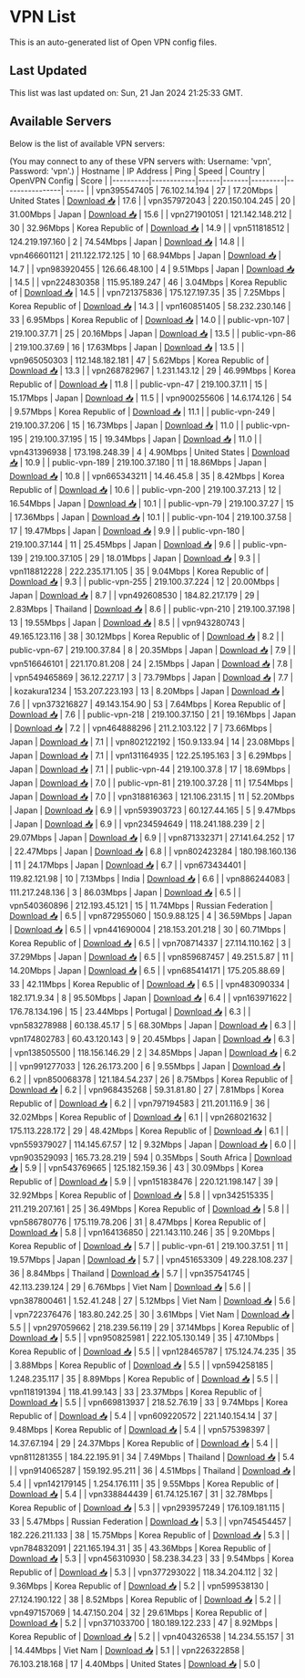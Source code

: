# VPN List

This is an auto-generated list of Open VPN config files.

## Last Updated

This list was last updated on: Sun, 21 Jan 2024 21:25:33 GMT.

## Available Servers

Below is the list of available VPN servers:

(You may connect to any of these VPN servers with: Username: 'vpn', Password: 'vpn'.)
| Hostname | IP Address | Ping | Speed | Country | OpenVPN Config | Score |
|----------|------------|------|-------|---------|----------------| ----- |
| vpn395547405 | 76.102.14.194 | 27 | 17.20Mbps | United States | [Download 📥](./configs/server_0_US.ovpn) | 17.6 |
| vpn357972043 | 220.150.104.245 | 20 | 31.00Mbps | Japan | [Download 📥](./configs/server_1_JP.ovpn) | 15.6 |
| vpn271901051 | 121.142.148.212 | 30 | 32.96Mbps | Korea Republic of | [Download 📥](./configs/server_2_KR.ovpn) | 14.9 |
| vpn511818512 | 124.219.197.160 | 2 | 74.54Mbps | Japan | [Download 📥](./configs/server_3_JP.ovpn) | 14.8 |
| vpn466601121 | 211.122.172.125 | 10 | 68.94Mbps | Japan | [Download 📥](./configs/server_4_JP.ovpn) | 14.7 |
| vpn983920455 | 126.66.48.100 | 4 | 9.51Mbps | Japan | [Download 📥](./configs/server_5_JP.ovpn) | 14.5 |
| vpn224830358 | 115.95.189.247 | 46 | 3.04Mbps | Korea Republic of | [Download 📥](./configs/server_6_KR.ovpn) | 14.5 |
| vpn721375836 | 175.127.197.35 | 35 | 7.25Mbps | Korea Republic of | [Download 📥](./configs/server_7_KR.ovpn) | 14.3 |
| vpn160851405 | 58.232.230.146 | 33 | 6.95Mbps | Korea Republic of | [Download 📥](./configs/server_8_KR.ovpn) | 14.0 |
| public-vpn-107 | 219.100.37.71 | 25 | 20.16Mbps | Japan | [Download 📥](./configs/server_9_JP.ovpn) | 13.5 |
| public-vpn-86 | 219.100.37.69 | 16 | 17.63Mbps | Japan | [Download 📥](./configs/server_10_JP.ovpn) | 13.5 |
| vpn965050303 | 112.148.182.181 | 47 | 5.62Mbps | Korea Republic of | [Download 📥](./configs/server_11_KR.ovpn) | 13.3 |
| vpn268782967 | 1.231.143.12 | 29 | 46.99Mbps | Korea Republic of | [Download 📥](./configs/server_12_KR.ovpn) | 11.8 |
| public-vpn-47 | 219.100.37.11 | 15 | 15.17Mbps | Japan | [Download 📥](./configs/server_13_JP.ovpn) | 11.5 |
| vpn900255606 | 14.6.174.126 | 54 | 9.57Mbps | Korea Republic of | [Download 📥](./configs/server_14_KR.ovpn) | 11.1 |
| public-vpn-249 | 219.100.37.206 | 15 | 16.73Mbps | Japan | [Download 📥](./configs/server_15_JP.ovpn) | 11.0 |
| public-vpn-195 | 219.100.37.195 | 15 | 19.34Mbps | Japan | [Download 📥](./configs/server_16_JP.ovpn) | 11.0 |
| vpn431396938 | 173.198.248.39 | 4 | 4.90Mbps | United States | [Download 📥](./configs/server_17_US.ovpn) | 10.9 |
| public-vpn-189 | 219.100.37.180 | 11 | 18.86Mbps | Japan | [Download 📥](./configs/server_18_JP.ovpn) | 10.8 |
| vpn665343211 | 14.46.45.8 | 35 | 8.42Mbps | Korea Republic of | [Download 📥](./configs/server_19_KR.ovpn) | 10.6 |
| public-vpn-200 | 219.100.37.213 | 12 | 16.54Mbps | Japan | [Download 📥](./configs/server_20_JP.ovpn) | 10.1 |
| public-vpn-79 | 219.100.37.27 | 15 | 17.36Mbps | Japan | [Download 📥](./configs/server_21_JP.ovpn) | 10.1 |
| public-vpn-104 | 219.100.37.58 | 17 | 19.47Mbps | Japan | [Download 📥](./configs/server_22_JP.ovpn) | 9.9 |
| public-vpn-180 | 219.100.37.144 | 11 | 25.45Mbps | Japan | [Download 📥](./configs/server_23_JP.ovpn) | 9.6 |
| public-vpn-139 | 219.100.37.105 | 29 | 18.01Mbps | Japan | [Download 📥](./configs/server_24_JP.ovpn) | 9.3 |
| vpn118812228 | 222.235.171.105 | 35 | 9.04Mbps | Korea Republic of | [Download 📥](./configs/server_25_KR.ovpn) | 9.3 |
| public-vpn-255 | 219.100.37.224 | 12 | 20.00Mbps | Japan | [Download 📥](./configs/server_26_JP.ovpn) | 8.7 |
| vpn492608530 | 184.82.217.179 | 29 | 2.83Mbps | Thailand | [Download 📥](./configs/server_27_TH.ovpn) | 8.6 |
| public-vpn-210 | 219.100.37.198 | 13 | 19.55Mbps | Japan | [Download 📥](./configs/server_28_JP.ovpn) | 8.5 |
| vpn943280743 | 49.165.123.116 | 38 | 30.12Mbps | Korea Republic of | [Download 📥](./configs/server_29_KR.ovpn) | 8.2 |
| public-vpn-67 | 219.100.37.84 | 8 | 20.35Mbps | Japan | [Download 📥](./configs/server_30_JP.ovpn) | 7.9 |
| vpn516646101 | 221.170.81.208 | 24 | 2.15Mbps | Japan | [Download 📥](./configs/server_31_JP.ovpn) | 7.8 |
| vpn549465869 | 36.12.227.17 | 3 | 73.79Mbps | Japan | [Download 📥](./configs/server_32_JP.ovpn) | 7.7 |
| kozakura1234 | 153.207.223.193 | 13 | 8.20Mbps | Japan | [Download 📥](./configs/server_33_JP.ovpn) | 7.6 |
| vpn373216827 | 49.143.154.90 | 53 | 7.64Mbps | Korea Republic of | [Download 📥](./configs/server_34_KR.ovpn) | 7.6 |
| public-vpn-218 | 219.100.37.150 | 21 | 19.16Mbps | Japan | [Download 📥](./configs/server_35_JP.ovpn) | 7.2 |
| vpn464888296 | 211.2.103.122 | 7 | 73.66Mbps | Japan | [Download 📥](./configs/server_36_JP.ovpn) | 7.1 |
| vpn802122192 | 150.9.133.94 | 14 | 23.08Mbps | Japan | [Download 📥](./configs/server_37_JP.ovpn) | 7.1 |
| vpn131164935 | 122.25.195.163 | 3 | 6.29Mbps | Japan | [Download 📥](./configs/server_38_JP.ovpn) | 7.1 |
| public-vpn-44 | 219.100.37.8 | 17 | 18.69Mbps | Japan | [Download 📥](./configs/server_39_JP.ovpn) | 7.0 |
| public-vpn-81 | 219.100.37.28 | 11 | 17.54Mbps | Japan | [Download 📥](./configs/server_40_JP.ovpn) | 7.0 |
| vpn318816363 | 121.106.231.15 | 11 | 52.20Mbps | Japan | [Download 📥](./configs/server_41_JP.ovpn) | 6.9 |
| vpn593903723 | 60.127.44.165 | 5 | 9.47Mbps | Japan | [Download 📥](./configs/server_42_JP.ovpn) | 6.9 |
| vpn234594649 | 118.241.188.239 | 2 | 29.07Mbps | Japan | [Download 📥](./configs/server_43_JP.ovpn) | 6.9 |
| vpn871332371 | 27.141.64.252 | 17 | 22.47Mbps | Japan | [Download 📥](./configs/server_44_JP.ovpn) | 6.8 |
| vpn802423284 | 180.198.160.136 | 11 | 24.17Mbps | Japan | [Download 📥](./configs/server_45_JP.ovpn) | 6.7 |
| vpn673434401 | 119.82.121.98 | 10 | 7.13Mbps | India | [Download 📥](./configs/server_46_IN.ovpn) | 6.6 |
| vpn886244083 | 111.217.248.136 | 3 | 86.03Mbps | Japan | [Download 📥](./configs/server_47_JP.ovpn) | 6.5 |
| vpn540360896 | 212.193.45.121 | 15 | 11.74Mbps | Russian Federation | [Download 📥](./configs/server_48_RU.ovpn) | 6.5 |
| vpn872955060 | 150.9.88.125 | 4 | 36.59Mbps | Japan | [Download 📥](./configs/server_49_JP.ovpn) | 6.5 |
| vpn441690004 | 218.153.201.218 | 30 | 60.71Mbps | Korea Republic of | [Download 📥](./configs/server_50_KR.ovpn) | 6.5 |
| vpn708714337 | 27.114.110.162 | 3 | 37.29Mbps | Japan | [Download 📥](./configs/server_51_JP.ovpn) | 6.5 |
| vpn859687457 | 49.251.5.87 | 11 | 14.20Mbps | Japan | [Download 📥](./configs/server_52_JP.ovpn) | 6.5 |
| vpn685414171 | 175.205.88.69 | 33 | 42.11Mbps | Korea Republic of | [Download 📥](./configs/server_53_KR.ovpn) | 6.5 |
| vpn483090334 | 182.171.9.34 | 8 | 95.50Mbps | Japan | [Download 📥](./configs/server_54_JP.ovpn) | 6.4 |
| vpn163971622 | 176.78.134.196 | 15 | 23.44Mbps | Portugal | [Download 📥](./configs/server_55_PT.ovpn) | 6.3 |
| vpn583278988 | 60.138.45.17 | 5 | 68.30Mbps | Japan | [Download 📥](./configs/server_56_JP.ovpn) | 6.3 |
| vpn174802783 | 60.43.120.143 | 9 | 20.45Mbps | Japan | [Download 📥](./configs/server_57_JP.ovpn) | 6.3 |
| vpn138505500 | 118.156.146.29 | 2 | 34.85Mbps | Japan | [Download 📥](./configs/server_58_JP.ovpn) | 6.2 |
| vpn991277033 | 126.26.173.200 | 6 | 9.55Mbps | Japan | [Download 📥](./configs/server_59_JP.ovpn) | 6.2 |
| vpn850068378 | 121.184.54.237 | 26 | 8.75Mbps | Korea Republic of | [Download 📥](./configs/server_60_KR.ovpn) | 6.2 |
| vpn968435268 | 59.31.81.80 | 27 | 7.81Mbps | Korea Republic of | [Download 📥](./configs/server_61_KR.ovpn) | 6.2 |
| vpn797194583 | 211.201.116.9 | 36 | 32.02Mbps | Korea Republic of | [Download 📥](./configs/server_62_KR.ovpn) | 6.1 |
| vpn268021632 | 175.113.228.172 | 29 | 48.42Mbps | Korea Republic of | [Download 📥](./configs/server_63_KR.ovpn) | 6.1 |
| vpn559379027 | 114.145.67.57 | 12 | 9.32Mbps | Japan | [Download 📥](./configs/server_64_JP.ovpn) | 6.0 |
| vpn903529093 | 165.73.28.219 | 594 | 0.35Mbps | South Africa | [Download 📥](./configs/server_65_ZA.ovpn) | 5.9 |
| vpn543769665 | 125.182.159.36 | 43 | 30.09Mbps | Korea Republic of | [Download 📥](./configs/server_66_KR.ovpn) | 5.9 |
| vpn151838476 | 220.121.198.147 | 39 | 32.92Mbps | Korea Republic of | [Download 📥](./configs/server_67_KR.ovpn) | 5.8 |
| vpn342515335 | 211.219.207.161 | 25 | 36.49Mbps | Korea Republic of | [Download 📥](./configs/server_68_KR.ovpn) | 5.8 |
| vpn586780776 | 175.119.78.206 | 31 | 8.47Mbps | Korea Republic of | [Download 📥](./configs/server_69_KR.ovpn) | 5.8 |
| vpn164136850 | 221.143.110.246 | 35 | 9.20Mbps | Korea Republic of | [Download 📥](./configs/server_70_KR.ovpn) | 5.7 |
| public-vpn-61 | 219.100.37.51 | 11 | 19.57Mbps | Japan | [Download 📥](./configs/server_71_JP.ovpn) | 5.7 |
| vpn451653309 | 49.228.108.237 | 36 | 8.84Mbps | Thailand | [Download 📥](./configs/server_72_TH.ovpn) | 5.7 |
| vpn357541745 | 42.113.239.124 | 29 | 6.76Mbps | Viet Nam | [Download 📥](./configs/server_73_VN.ovpn) | 5.6 |
| vpn387800461 | 1.52.41.248 | 27 | 5.12Mbps | Viet Nam | [Download 📥](./configs/server_74_VN.ovpn) | 5.6 |
| vpn722376476 | 183.80.242.25 | 30 | 3.61Mbps | Viet Nam | [Download 📥](./configs/server_75_VN.ovpn) | 5.5 |
| vpn297059662 | 218.239.56.119 | 29 | 37.14Mbps | Korea Republic of | [Download 📥](./configs/server_76_KR.ovpn) | 5.5 |
| vpn950825981 | 222.105.130.149 | 35 | 47.10Mbps | Korea Republic of | [Download 📥](./configs/server_77_KR.ovpn) | 5.5 |
| vpn128465787 | 175.124.74.235 | 35 | 3.88Mbps | Korea Republic of | [Download 📥](./configs/server_78_KR.ovpn) | 5.5 |
| vpn594258185 | 1.248.235.117 | 35 | 8.89Mbps | Korea Republic of | [Download 📥](./configs/server_79_KR.ovpn) | 5.5 |
| vpn118191394 | 118.41.99.143 | 33 | 23.37Mbps | Korea Republic of | [Download 📥](./configs/server_80_KR.ovpn) | 5.5 |
| vpn669813937 | 218.52.76.19 | 33 | 9.74Mbps | Korea Republic of | [Download 📥](./configs/server_81_KR.ovpn) | 5.4 |
| vpn609220572 | 221.140.154.14 | 37 | 9.48Mbps | Korea Republic of | [Download 📥](./configs/server_82_KR.ovpn) | 5.4 |
| vpn575398397 | 14.37.67.194 | 29 | 24.37Mbps | Korea Republic of | [Download 📥](./configs/server_83_KR.ovpn) | 5.4 |
| vpn811281355 | 184.22.195.91 | 34 | 7.49Mbps | Thailand | [Download 📥](./configs/server_84_TH.ovpn) | 5.4 |
| vpn914065287 | 159.192.95.211 | 36 | 4.51Mbps | Thailand | [Download 📥](./configs/server_85_TH.ovpn) | 5.4 |
| vpn142179145 | 1.254.176.111 | 35 | 9.55Mbps | Korea Republic of | [Download 📥](./configs/server_86_KR.ovpn) | 5.4 |
| vpn338844439 | 61.74.125.167 | 31 | 32.78Mbps | Korea Republic of | [Download 📥](./configs/server_87_KR.ovpn) | 5.3 |
| vpn293957249 | 176.109.181.115 | 33 | 5.47Mbps | Russian Federation | [Download 📥](./configs/server_88_RU.ovpn) | 5.3 |
| vpn745454457 | 182.226.211.133 | 38 | 15.75Mbps | Korea Republic of | [Download 📥](./configs/server_89_KR.ovpn) | 5.3 |
| vpn784832091 | 221.165.194.31 | 35 | 43.36Mbps | Korea Republic of | [Download 📥](./configs/server_90_KR.ovpn) | 5.3 |
| vpn456310930 | 58.238.34.23 | 33 | 9.54Mbps | Korea Republic of | [Download 📥](./configs/server_91_KR.ovpn) | 5.3 |
| vpn377293022 | 118.34.204.112 | 32 | 9.36Mbps | Korea Republic of | [Download 📥](./configs/server_92_KR.ovpn) | 5.2 |
| vpn599538130 | 27.124.190.122 | 38 | 8.52Mbps | Korea Republic of | [Download 📥](./configs/server_93_KR.ovpn) | 5.2 |
| vpn497157069 | 14.47.150.204 | 32 | 29.61Mbps | Korea Republic of | [Download 📥](./configs/server_94_KR.ovpn) | 5.2 |
| vpn371033700 | 180.189.122.233 | 47 | 8.92Mbps | Korea Republic of | [Download 📥](./configs/server_95_KR.ovpn) | 5.2 |
| vpn404326538 | 14.234.55.157 | 31 | 14.44Mbps | Viet Nam | [Download 📥](./configs/server_96_VN.ovpn) | 5.1 |
| vpn226322858 | 76.103.218.168 | 17 | 4.40Mbps | United States | [Download 📥](./configs/server_97_US.ovpn) | 5.0 |
